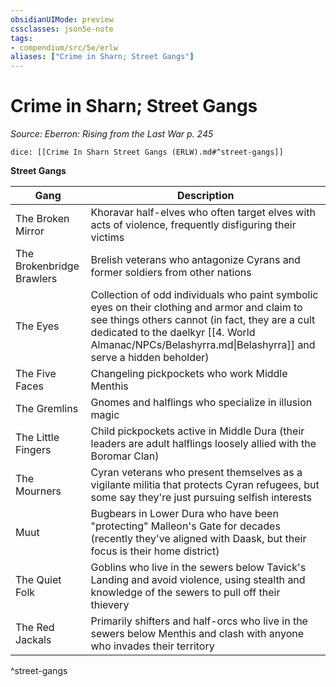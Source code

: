 ```yaml
---
obsidianUIMode: preview
cssclasses: json5e-note
tags:
- compendium/src/5e/erlw
aliases: ["Crime in Sharn; Street Gangs"]
---
```

# Crime in Sharn; Street Gangs
*Source: Eberron: Rising from the Last War p. 245* 

`dice: [[Crime In Sharn Street Gangs (ERLW).md#^street-gangs]]`

**Street Gangs**

| Gang | Description |
|------|-------------|
| The Broken Mirror | Khoravar half-elves who often target elves with acts of violence, frequently disfiguring their victims |
| The Brokenbridge Brawlers | Brelish veterans who antagonize Cyrans and former soldiers from other nations |
| The Eyes | Collection of odd individuals who paint symbolic eyes on their clothing and armor and claim to see things others cannot (in fact, they are a cult dedicated to the daelkyr [[4. World Almanac/NPCs/Belashyrra.md\|Belashyrra]] and serve a hidden beholder) |
| The Five Faces | Changeling pickpockets who work Middle Menthis |
| The Gremlins | Gnomes and halflings who specialize in illusion magic |
| The Little Fingers | Child pickpockets active in Middle Dura (their leaders are adult halflings loosely allied with the Boromar Clan) |
| The Mourners | Cyran veterans who present themselves as a vigilante militia that protects Cyran refugees, but some say they're just pursuing selfish interests |
| Muut | Bugbears in Lower Dura who have been "protecting" Malleon's Gate for decades (recently they've aligned with Daask, but their focus is their home district) |
| The Quiet Folk | Goblins who live in the sewers below Tavick's Landing and avoid violence, using stealth and knowledge of the sewers to pull off their thievery |
| The Red Jackals | Primarily shifters and half-orcs who live in the sewers below Menthis and clash with anyone who invades their territory |
^street-gangs